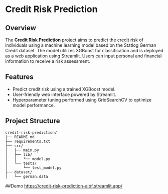 # Credit Risk Prediction

## Overview
The **Credit Risk Prediction** project aims to predict the credit risk of individuals using a machine learning model based on the Statlog German Credit dataset. The model utilizes XGBoost for classification and is deployed as a web application using Streamlit. Users can input personal and financial information to receive a risk assessment.

## Features
- Predict credit risk using a trained XGBoost model.
- User-friendly web interface powered by Streamlit.
- Hyperparameter tuning performed using GridSearchCV to optimize model performance.

## Project Structure

```plaintext
credit-risk-prediction/
├── README.md                  
├── requirements.txt          
├── src/
│   ├── main.py            
│   ├── lib/
│   │   └── model.py          
│   └── tests/
│       └── test_model.py     
├── dataset/
│   └── german.data
```
##Demo
https://credit-risk-prediction-aibf.streamlit.app/
